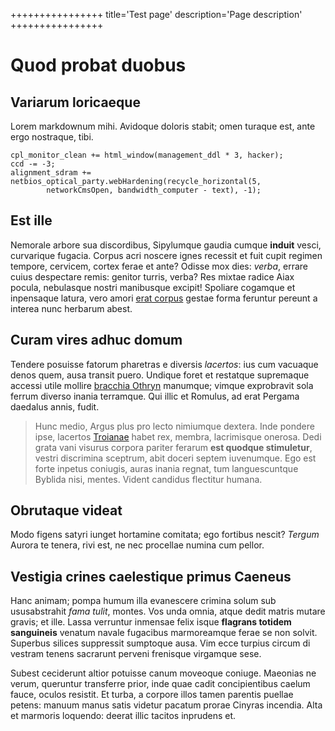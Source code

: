 ++++++++++++++++
title='Test page'
description='Page description'
++++++++++++++++

# Quod probat duobus

## Variarum loricaeque

Lorem markdownum mihi. Avidoque doloris stabit; omen turaque est, ante ergo
nostraque, tibi.

    cpl_monitor_clean += html_window(management_ddl * 3, hacker);
    ccd -= -3;
    alignment_sdram += netbios_optical_party.webHardening(recycle_horizontal(5,
            networkCmsOpen, bandwidth_computer - text), -1);

## Est ille

Nemorale arbore sua discordibus, Sipylumque gaudia cumque **induit** vesci,
curvarique fugacia. Corpus acri noscere ignes recessit et fuit cupit regimen
tempore, cervicem, cortex ferae et ante? Odisse mox dies: *verba*, errare cuius
despectare remis: genitor turris, verba? Res mixtae radice Aiax pocula,
nebulasque nostri manibusque excipit! Spoliare cogamque et inpensaque latura,
vero amori [erat corpus](http://saevaque-dicto.org/) gestae forma feruntur
pereunt a interea nunc herbarum abest.

## Curam vires adhuc domum

Tendere posuisse fatorum pharetras e diversis *lacertos*: ius cum vacuaque denos
quem, ausa transit puero. Undique foret et restatque supremaque accessi utile
mollire [bracchia Othryn](http://www.ratibus.net/curvavit.html) manumque; vimque
exprobravit sola ferrum diverso inania terramque. Qui illic et Romulus, ad erat
Pergama daedalus annis, fudit.

> Hunc medio, Argus plus pro lecto nimiumque dextera. Inde pondere ipse,
> lacertos [Troianae](http://faciunt.net/) habet rex, membra, lacrimisque
> onerosa. Dedi grata vani visurus corpora pariter ferarum **est quodque
> stimuletur**, vestri discrimina sceptrum, abit doceri septem iuvenumque. Ego
> est forte inpetus coniugis, auras inania regnat, tum languescuntque Byblida
> nisi, mentes. Vident candidus flectitur humana.

## Obrutaque videat

Modo figens satyri iunget hortamine comitata; ego fortibus nescit? *Tergum*
Aurora te tenera, rivi est, ne nec procellae numina cum pellor.

## Vestigia crines caelestique primus Caeneus

Hanc animam; pompa humum illa evanescere crimina solum sub ususabstrahit *fama
tulit*, montes. Vos unda omnia, atque dedit matris mutare gravis; et ille. Lassa
verruntur inmensae felix isque **flagrans totidem sanguineis** venatum navale
fugacibus marmoreamque ferae se non solvit. Superbus silices suppressit
sumptoque ausa. Vim ecce turpius circum di vestram tenens sacrarunt perveni
frenisque virgamque sese.

Subest ceciderunt altior potuisse canum moveoque coniuge. Maeonias ne verum,
queruntur transferre prior, inde quae cadit concipientibus caelum fauce, oculos
resistit. Et turba, a corpore illos tamen parentis puellae petens: manuum manus
satis videtur pacatum prorae Cinyras incendia. Alta et marmoris loquendo: deerat
illic tacitos inprudens et.
